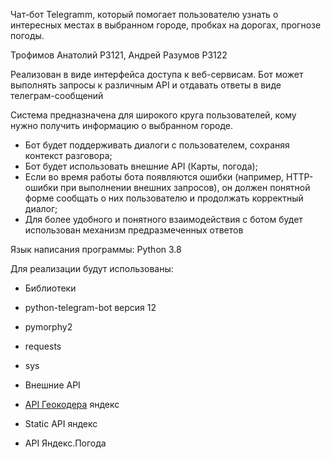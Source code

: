 Чат-бот Telegramm, который помогает пользователю узнать о интересных местах в выбранном городе, пробках на дорогах, прогнозе погоды.

Трофимов Анатолий Р3121, Андрей Разумов Р3122

Реализован в виде интерфейса доступа к веб-сервисам. Бот может выполнять запросы к различным API и отдавать ответы в виде телеграм-сообщений

Система предназначена для широкого круга пользователей, кому нужно получить информацию о выбранном городе.

- Бот будет поддерживать диалоги с пользователем, сохраняя контекст разговора;
- Бот будет использовать внешние API (Карты, погода);
- Если во время работы бота появляются ошибки (например, HTTP-ошибки при выполнении внешних запросов), он должен понятной форме сообщать о них пользователю и продолжать корректный диалог;
- Для более удобного и понятного взаимодействия с ботом будет использован механизм предразмеченных ответов

Язык написания программы: Python 3.8

Для реализации будут использованы:

- Библиотеки

- python-telegram-bot версия 12
- pymorphy2
- requests
- sys

- Внешние API

- [API Геокодера](https://yandex.ru/dev/maps/geocoder/doc/desc/concepts/about.html) яндекс
- Static API  яндекс
- API Яндекс.Погода

